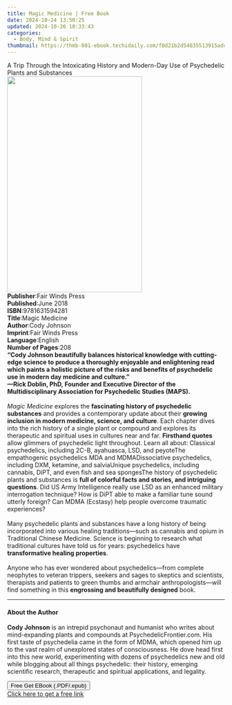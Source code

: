 ```yaml
---
title: Magic Medicine | Free Book
date: 2024-10-24 13:50:25
updated: 2024-10-26 10:33:43
categories:
  - Body, Mind & Spirit
thumbnail: https://thmb-001-ebook.techidaily.com/f0d21b2d54835513915adcf22cecbad53dc806fbbfa2c6219a94f4a025bd7511.jpg
---
```

<main id="book-container">
  <div class="flex flex-col">
    <div class="book-brief flex-1 py-6 px-4 sm:p-6 md:py-10 md:px-8">
      <!-- brief-->
      <div class="book-brief-main">
        A Trip Through the Intoxicating History and Modern-Day Use of
        Psychedelic Plants and Substances
      </div>
    </div>
    <div
      class="book-meta-info flex-1 grid gap-4 col-start-1 col-end-3 row-start-1 sm:mb-6 sm:grid-cols-4 lg:gap-6 lg:col-start-2 lg:row-end-6 lg:row-span-6 lg:mb-0"
    >
      <div
        class="book-meta-info-left place-content-center mt-4 p-4 text-sm leading-6 col-start-2 col-span-2 dark:text-slate-400"
      >
        <img
          class="w-full h-500 object-cover rounded-lg sm:h-255 sm:col-span-2 lg:col-span-full"
          src="https://img-001-ebook.techidaily.com/8bdbd388a89dd3c64841594a0b08583cb707fc5a5a65a159595e4f9a5d7012d6.jpg"
          alt=""
          width="312"
          height="500"
        />
      </div>
      <div
        class="book-meta-info-right mt-2 col-start-1 row-start-2 col-span-3 self-center"
      >
        <!-- meta data  -->
        <div class="flex flex-col px-4 md:px-8">
          <div class="flex-1">
            <strong>Publisher</strong>:<span class="px-2"
              >Fair Winds Press</span
            >
          </div>
          <div class="flex-1">
            <strong>Published</strong>:<span class="px-2">June 2018</span>
          </div>
          <div class="flex-1">
            <strong>ISBN</strong>:<span class="px-2">9781631594281</span>
          </div>
          <div class="flex-1">
            <strong>Title</strong>:<span class="px-2">Magic Medicine</span>
          </div>
          <div class="flex-1">
            <strong>Author</strong>:<span class="px-2">Cody Johnson</span>
          </div>
          <div class="flex-1">
            <strong>Imprint</strong>:<span class="px-2">Fair Winds Press</span>
          </div>
          <div class="flex-1">
            <strong>Language</strong>:<span class="px-2">English</span>
          </div>
          <div class="flex-1">
            <strong>Number of Pages</strong>:<span class="px-2">208</span>
          </div>
        </div>
      </div>
    </div>
    <div class="book-description flex-1 py-6 px-4 sm:p-6 md:py-10 md:px-8">
      <div class="book-description-main">
        <div accordion-content="" id="description">
          <b
            >“Cody Johnson beautifully balances historical knowledge with
            cutting-edge science&nbsp;to produce a thoroughly enjoyable and
            enlightening read which paints a holistic picture of the risks and
            benefits of psychedelic use in modern day medicine and culture.”<br />
            —Rick Doblin, PhD, Founder and Executive Director of the
            Multidisciplinary Association for Psychedelic Studies (MAPS).</b
          ><br /><br /><i>Magic Medicine</i> explores the
          <b>fascinating history of psychedelic substances</b> and provides a
          contemporary update about their
          <b>growing inclusion in modern medicine, science, and culture</b>.
          Each chapter dives into the rich history of a single plant or compound
          and explores its therapeutic and spiritual uses in cultures near and
          far. <b>Firsthand quotes</b> allow glimmers of psychedelic light
          throughout. Learn all about: Classical psychedelics, including 2C-B,
          ayahuasca, LSD, and peyoteThe empathogenic psychedelics MDA and
          MDMADissociative psychedelics, including DXM, ketamine, and
          salviaUnique psychedelics, including cannabis, DiPT, and even fish and
          sea spongesThe history of psychedelic plants and substances&nbsp;is
          <b>full of colorful facts and stories, and intriguing questions</b>.
          Did US Army Intelligence really use LSD as an enhanced military
          interrogation technique? How is DiPT able to make a familiar tune
          sound utterly foreign? Can MDMA (Ecstasy) help people overcome
          traumatic experiences?<br />
          &nbsp;<br />
          Many psychedelic plants and substances have a long history of being
          incorporated into various healing traditions—such as cannabis and
          opium in Traditional Chinese Medicine. Science is beginning to
          research what traditional cultures have told us for years:
          psychedelics have
          <b>transformative healing properties</b>.<br /><br />
          Anyone who has ever wondered about psychedelics—from complete
          neophytes to veteran trippers, seekers and sages to skeptics and
          scientists, therapists and patients to green thumbs and armchair
          anthropologists—will find something in this
          <b>engrossing and beautifully designed</b> book.
        </div>
        <div class="accordion-fader"></div>
      </div>
    </div>
    <div class="book-excerpts flex-1 py-6 px-4 sm:p-6 md:py-10 md:px-8">
      <!-- excerpts-->
      <div class="book-excerpts-main">
        <hr />
        <h4 class="placeholder placeholder-heading">
          <span>About the Author</span>
        </h4>
        <p></p>
        <p>
          <b>Cody Johnson</b> is an intrepid psychonaut and humanist who writes
          about mind-expanding plants and compounds at PsychedelicFrontier.com.
          His first taste of psychedelia came in the form of MDMA, which opened
          him up to the vast realm of unexplored states of consciousness. He
          dove head first into this new world, experimenting with dozens of
          psychedelics new and old while blogging about all things psychedelic:
          their history, emerging scientific research, therapeutic and spiritual
          applications, and legality.&nbsp;
        </p>
        <p></p>
      </div>
    </div>
    <div
      class="book-about-author flex-1 py-6 px-4 sm:p-6 md:py-10 md:px-8"
    ></div>
    <div class="book-free-get flex-1 py-6 px-4 sm:p-6 md:py-10 md:px-8">
      <button
        id="btn-free-get"
        class="bg-blue-500 hover:bg-blue-700 text-white font-bold py-2 px-4 rounded"
      >
        Free Get EBook (.PDF/.epub)
      </button>
      <div id="countdown-display" class="px-2 text-lg mt-2"></div>
      <a
        id="free-link"
        class="hidden bg-blue-500 hover:bg-blue-700 text-white font-bold py-2 px-4 rounded"
        href="https://www.ebooks.com/en-us/book/210198187/magic-medicine/cody-johnson/"
        target="_blank"
        >Click here to get a free link</a
      >
    </div>
    <script>
      let countdownTime = 0;
      let countdownInterval = null;
      document
        .getElementById('btn-free-get')
        .addEventListener('click', startCountdown);
      function startCountdown() {
        countdownTime = new Date().getTime() + 60000 * 3;
        countdownInterval = setInterval(updateCountdown, 1000);
        document.getElementById('btn-free-get').disabled = true;
        document
          .getElementById('btn-free-get')
          .classList.add('bg-gray-500', 'cursor-not-allowed');
      }
      function updateCountdown() {
        let currentTime = new Date().getTime();
        let timeLeft = countdownTime - currentTime;
        let secondsLeft = Math.floor(timeLeft / 1000);
        document.getElementById('countdown-display').innerHTML =
          `Remaining time: ${secondsLeft} seconds.`;
        if (secondsLeft <= 0) {
          clearInterval(countdownInterval);
          document.getElementById('btn-free-get').classList.add('hidden');
          document.getElementById('free-link').classList.remove('hidden');
          document.getElementById('countdown-display').innerHTML = '';
        }
      }
    </script>
  </div>
</main>
